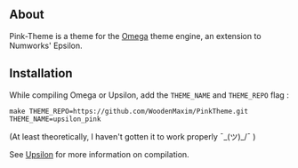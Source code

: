 ## About

Pink-Theme is a theme for the [Omega](https://github.com/Omega-Numworks/Omega) theme engine, an extension to Numworks' Epsilon.

## Installation

While compiling Omega or Upsilon, add the `THEME_NAME` and `THEME_REPO` flag :

```
make THEME_REPO=https://github.com/WoodenMaxim/PinkTheme.git THEME_NAME=upsilon_pink
```

(At least theoretically, I haven't gotten it to work properly ¯\_(ツ)_/¯ )

See [Upsilon](https://github.com/UpsilonNumworks/Upsilon/tree/upsilon-dev/) for more information on compilation.
